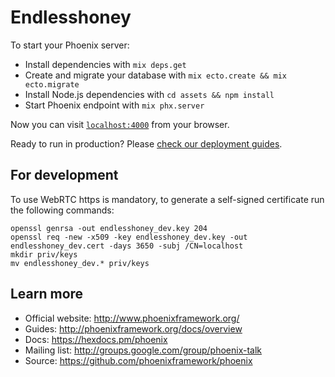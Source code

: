 # Endlesshoney

To start your Phoenix server:

  * Install dependencies with `mix deps.get`
  * Create and migrate your database with `mix ecto.create && mix ecto.migrate`
  * Install Node.js dependencies with `cd assets && npm install`
  * Start Phoenix endpoint with `mix phx.server`

Now you can visit [`localhost:4000`](http://localhost:4000) from your browser.

Ready to run in production? Please [check our deployment guides](http://www.phoenixframework.org/docs/deployment).

## For development

To use WebRTC https is mandatory, to generate a self-signed certificate run the following commands:

```
openssl genrsa -out endlesshoney_dev.key 204
openssl req -new -x509 -key endlesshoney_dev.key -out endlesshoney_dev.cert -days 3650 -subj /CN=localhost
mkdir priv/keys
mv endlesshoney_dev.* priv/keys
```

## Learn more

  * Official website: http://www.phoenixframework.org/
  * Guides: http://phoenixframework.org/docs/overview
  * Docs: https://hexdocs.pm/phoenix
  * Mailing list: http://groups.google.com/group/phoenix-talk
  * Source: https://github.com/phoenixframework/phoenix
